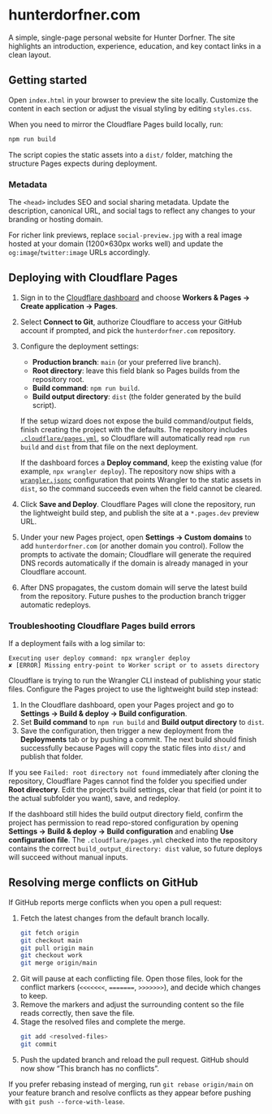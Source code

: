 # hunterdorfner.com

A simple, single-page personal website for Hunter Dorfner. The site highlights an introduction, experience, education, and key contact links in a clean layout.

## Getting started

Open `index.html` in your browser to preview the site locally. Customize the content in each section or adjust the visual styling by editing `styles.css`.

When you need to mirror the Cloudflare Pages build locally, run:

```bash
npm run build
```

The script copies the static assets into a `dist/` folder, matching the structure Pages expects during deployment.

### Metadata

The `<head>` includes SEO and social sharing metadata. Update the description, canonical URL, and social tags to reflect any changes to your branding or hosting domain.

For richer link previews, replace `social-preview.jpg` with a real image hosted at your domain (1200×630px works well) and update the `og:image`/`twitter:image` URLs accordingly.

## Deploying with Cloudflare Pages

1. Sign in to the [Cloudflare dashboard](https://dash.cloudflare.com/) and choose **Workers & Pages → Create application → Pages**.
2. Select **Connect to Git**, authorize Cloudflare to access your GitHub account if prompted, and pick the `hunterdorfner.com` repository.
3. Configure the deployment settings:
   * **Production branch**: `main` (or your preferred live branch).
   * **Root directory**: leave this field blank so Pages builds from the repository root.
   * **Build command**: `npm run build`.
   * **Build output directory**: `dist` (the folder generated by the build script).

   If the setup wizard does not expose the build command/output fields, finish creating the
   project with the defaults. The repository includes [`.cloudflare/pages.yml`](.cloudflare/pages.yml),
   so Cloudflare will automatically read `npm run build` and `dist` from that file on the next
   deployment.

   If the dashboard forces a **Deploy command**, keep the existing value (for example,
   `npx wrangler deploy`). The repository now ships with a [`wrangler.jsonc`](wrangler.jsonc)
   configuration that points Wrangler to the static assets in `dist`, so the command succeeds
   even when the field cannot be cleared.
4. Click **Save and Deploy**. Cloudflare Pages will clone the repository, run the lightweight build step, and publish the site at a `*.pages.dev` preview URL.
5. Under your new Pages project, open **Settings → Custom domains** to add `hunterdorfner.com` (or another domain you control). Follow the prompts to activate the domain; Cloudflare will generate the required DNS records automatically if the domain is already managed in your Cloudflare account.
6. After DNS propagates, the custom domain will serve the latest build from the repository. Future pushes to the production branch trigger automatic redeploys.

### Troubleshooting Cloudflare Pages build errors

If a deployment fails with a log similar to:

```
Executing user deploy command: npx wrangler deploy
✘ [ERROR] Missing entry-point to Worker script or to assets directory
```

Cloudflare is trying to run the Wrangler CLI instead of publishing your static files. Configure the Pages project to use the lightweight build step instead:

1. In the Cloudflare dashboard, open your Pages project and go to **Settings → Build & deploy → Build configuration**.
2. Set **Build command** to `npm run build` and **Build output directory** to `dist`.
3. Save the configuration, then trigger a new deployment from the **Deployments** tab or by pushing a commit. The next build should finish successfully because Pages will copy the static files into `dist/` and publish that folder.

If you see `Failed: root directory not found` immediately after cloning the repository, Cloudflare Pages cannot find the folder you specified under **Root directory**. Edit the project’s build settings, clear that field (or point it to the actual subfolder you want), save, and redeploy.

If the dashboard still hides the build output directory field, confirm the project has permission to
read repo-stored configuration by opening **Settings → Build & deploy → Build configuration** and
enabling **Use configuration file**. The `.cloudflare/pages.yml` checked into the repository
contains the correct `build_output_directory: dist` value, so future deploys will succeed without
manual inputs.

## Resolving merge conflicts on GitHub

If GitHub reports merge conflicts when you open a pull request:

1. Fetch the latest changes from the default branch locally.
   ```bash
   git fetch origin
   git checkout main
   git pull origin main
   git checkout work
   git merge origin/main
   ```
2. Git will pause at each conflicting file. Open those files, look for the conflict markers (`<<<<<<<`, `=======`, `>>>>>>>`), and decide which changes to keep.
3. Remove the markers and adjust the surrounding content so the file reads correctly, then save the file.
4. Stage the resolved files and complete the merge.
   ```bash
   git add <resolved-files>
   git commit
   ```
5. Push the updated branch and reload the pull request. GitHub should now show “This branch has no conflicts”.

If you prefer rebasing instead of merging, run `git rebase origin/main` on your feature branch and resolve conflicts as they appear before pushing with `git push --force-with-lease`.
